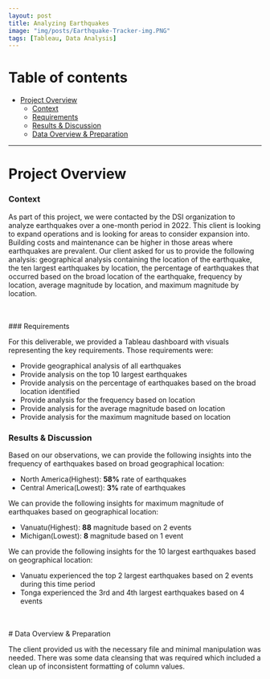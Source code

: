 ```yaml
---
layout: post
title: Analyzing Earthquakes 
image: "img/posts/Earthquake-Tracker-img.PNG"
tags: [Tableau, Data Analysis]
---
```


# Table of contents

- [Project Overview](#overview-main)
    - [Context](#overview-context)
    - [Requirements](#overview-actions)
    - [Results & Discussion](#overview-results)
    - [Data Overview & Preparation](#data-overview)

___

# Project Overview  <a name="overview-main"></a>

### Context <a name="overview-context"></a>

As part of this project, we were contacted by the DSI organization to analyze earthquakes over a one-month period in 2022. This client is looking to expand operations and is looking for areas to consider expansion into.  Building costs and maintenance can be higher in those areas where earthquakes are prevalent. Our client asked for us to provide the following analysis: geographical analysis containing the location of the earthquake, the ten largest earthquakes by location, the percentage of earthquakes that occurred based on the broad location of the earthquake, frequency by location, average magnitude by location, and maximum magnitude by location.  


<br>
<br>
### Requirements <a name="overview-actions"></a>

For this deliverable, we provided a Tableau dashboard with visuals representing the key requirements.
Those requirements were:

* Provide geographical analysis of all earthquakes 
* Provide analysis on the top 10 largest earthquakes
* Provide analysis on the percentage of earthquakes based on the broad location identified
* Provide analysis for the frequency based on location
* Provide analysis for the average magnitude based on location
* Provide analysis for the maximum magnitude based on location

### Results & Discussion <a name="overview-results"></a>

Based on our observations, we can provide the following insights into the frequency of earthquakes based on broad geographical location:

* North America(Highest): **58%** rate of earthquakes
* Central America(Lowest): **3%** rate of earthquakes

We can provide the following insights for maximum magnitude of earthquakes based on geographical location:

* Vanuatu(Highest): **88** magnitude based on 2 events
* Michigan(Lowest): **8** magnitude based on 1 event

We can provide the following insights for the 10 largest earthquakes based on geographical location:

* Vanuatu experienced the top 2 largest earthquakes based on 2 events during this time period
* Tonga experienced the 3rd and 4th largest earthquakes based on 4 events

<br>
<br>
# Data Overview & Preparation  <a name="data-overview"></a>

The client provided us with the necessary file and minimal manipulation was needed.  There was some data cleansing that was required which included a clean up of inconsistent formatting of column values.
<br>
<br>
